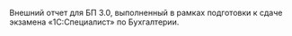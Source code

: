 Внешний отчет для БП 3.0, выполненный в рамках подготовки к сдаче экзамена «1С:Специалист» по Бухгалтерии.
